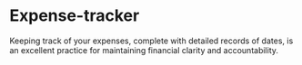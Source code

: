 # Expense-tracker
 Keeping track of your expenses, complete with detailed records of dates, is an excellent practice for maintaining financial clarity and accountability.
